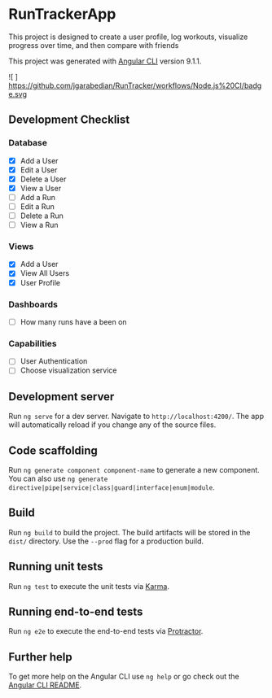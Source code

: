 # RunTrackerApp

This project is designed to create a user profile, log workouts, visualize progress over time, and then compare with friends

This project was generated with [Angular CLI](https://github.com/angular/angular-cli) version 9.1.1.

![ ] https://github.com/jgarabedian/RunTracker/workflows/Node.js%20CI/badge.svg

## Development Checklist

### Database

- [x] Add a User
- [x] Edit a User
- [x] Delete a User
- [x] View a User
- [ ] Add a Run
- [ ] Edit a Run
- [ ] Delete a Run
- [ ] View a Run

### Views
- [x] Add a User
- [x] View All Users
- [x] User Profile 

### Dashboards
- [ ] How many runs have a been on

### Capabilities
- [ ] User Authentication
- [ ] Choose visualization service

## Development server

Run `ng serve` for a dev server. Navigate to `http://localhost:4200/`. The app will automatically reload if you change any of the source files.

## Code scaffolding

Run `ng generate component component-name` to generate a new component. You can also use `ng generate directive|pipe|service|class|guard|interface|enum|module`.

## Build

Run `ng build` to build the project. The build artifacts will be stored in the `dist/` directory. Use the `--prod` flag for a production build.

## Running unit tests

Run `ng test` to execute the unit tests via [Karma](https://karma-runner.github.io).

## Running end-to-end tests

Run `ng e2e` to execute the end-to-end tests via [Protractor](http://www.protractortest.org/).

## Further help

To get more help on the Angular CLI use `ng help` or go check out the [Angular CLI README](https://github.com/angular/angular-cli/blob/master/README.md).
